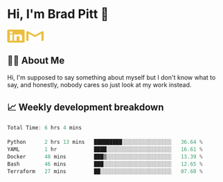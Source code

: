 # Hi, I'm Brad Pitt 👋


<a href="https://www.linkedin.com/in/mathias-mauraisin/" target="blank"><img align="center" src="./icons/linkedin.svg" alt="https://www.linkedin.com/in/mathias-mauraisin/" height="30" width="40" /></a>
<a href="mailto:mathias.mauraisin.pro@gmail.com" target="blank"><img align="center" src="./icons/gmail.svg" alt="redrew" height="30" width="40" /></a>




<!-- ![snap](images/Snap_dark.png?raw=true) -->
<!-- ![snap](images/Snap_dark_bg.png?raw=true) -->


<!-- [![My Skills](https://skillicons.dev/icons?i=c,cpp,html,css,js,ts,)](https://skillicons.dev) -->

## 🙋‍♂️&nbsp;About Me

Hi, I'm supposed to say something about myself but I don't know what to say, and honestly, nobody cares so just look at my work instead.

## 📈&nbsp;Weekly development breakdown

<!-- [![mamaurai's 42 stats](https://badge42.vercel.app/api/v2/cl1l4qz93000609l4yixitcl4/stats?cursusId=21&coalitionId=45)](https://github.com/JaeSeoKim/badge42) -->





<!--START_SECTION:waka-->

```rust
Total Time: 6 hrs 4 mins

Python      2 hrs 13 mins   █████████░░░░░░░░░░░░░░░░   36.64 %
YAML        1 hr            ████░░░░░░░░░░░░░░░░░░░░░   16.61 %
Docker      48 mins         ███▒░░░░░░░░░░░░░░░░░░░░░   13.39 %
Bash        46 mins         ███░░░░░░░░░░░░░░░░░░░░░░   12.65 %
Terraform   27 mins         ██░░░░░░░░░░░░░░░░░░░░░░░   07.60 %
```

<!--END_SECTION:waka-->


